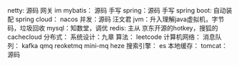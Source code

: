 netty: 源码 网关 im
mybatis： 源码 手写
spring：源码 手写
spring boot: 自动装配
spring cloud： nacos
并发：源码 汪文君
jvm：升入理解java虚拟机，字节码，垃圾回收
mysql：知数堂，调优
redis: 主从 京东开源的hotkey，搜狐的cachecloud
分布式：
系统设计：九章
算法： leetcode
计算机网络：
消息队列： kafka qmq reoketmq mini-mq heze
搜索引擎： es
本地缓存：
tomcat： 源码 